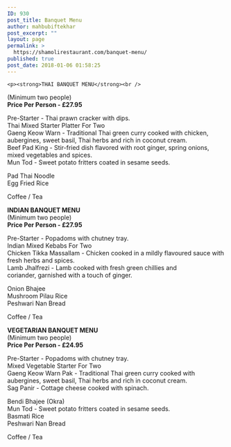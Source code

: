 ```yaml
---
ID: 930
post_title: Banquet Menu
author: mahbubiftekhar
post_excerpt: ""
layout: page
permalink: >
  https://shamolirestaurant.com/banquet-menu/
published: true
post_date: 2018-01-06 01:58:25
---
```


	<p><strong>THAI BANQUET MENU</strong><br />
(Minimum two people)<br />
<strong>Price Per Person - £27.95</strong></p>
<p>Pre-Starter - Thai prawn cracker with dips.<br />
Thai Mixed Starter Platter For Two<br />
Gaeng Keow Warn - Traditional Thai green curry cooked with chicken,<br />
aubergines, sweet basil, Thai herbs and rich in coconut cream.<br />
Beef Pad King - Stir-fried dish flavored with root ginger, spring onions, mixed vegetables and spices.<br />
Mun Tod - Sweet potato fritters coated in sesame seeds.</p>
<p>Pad Thai Noodle<br />
Egg Fried Rice</p>
<p>Coffee / Tea</p>
<p><strong>INDIAN BANQUET MENU</strong><br />
(Minimum two people)<br />
<strong>Price Per Person - £27.95</strong></p>
<p>Pre-Starter - Popadoms with chutney tray.<br />
Indian Mixed Kebabs For Two<br />
Chicken Tikka Massallam - Chicken cooked in a mildly flavoured sauce with fresh herbs and spices.<br />
Lamb Jhalfrezi - Lamb cooked with fresh green chillies and<br />
coriander, garnished with a touch of ginger.</p>
<p>Onion Bhajee<br />
Mushroom Pilau Rice<br />
Peshwari Nan Bread</p>
<p>Coffee / Tea</p>
<p><strong>VEGETARIAN BANQUET MENU</strong><br />
(Minimum two people)<br />
<strong>Price Per Person - £24.95</strong></p>
<p>Pre-Starter - Popadoms with chutney tray.<br />
Mixed Vegetable Starter For Two<br />
Gaeng Keow Warn Pak - Traditional Thai green curry cooked with aubergines, sweet basil, Thai herbs and rich in coconut cream.<br />
Sag Panir - Cottage cheese cooked with spinach.</p>
<p>Bendi Bhajee (Okra)<br />
Mun Tod - Sweet potato fritters coated in sesame seeds.<br />
Basmati Rice<br />
Peshwari Nan Bread</p>
<p>Coffee / Tea</p>